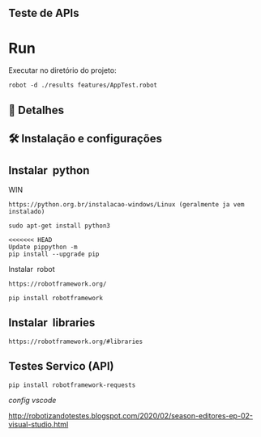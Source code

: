 
## Teste de APIs
  
# Run
Executar no diretório do projeto:

````
robot -d ./results features/AppTest.robot
````

## 📁 Detalhes 
 
## 🛠️ Instalação e configurações

## Instalar  python
WIN 
````
https://python.org.br/instalacao-windows/Linux (geralmente ja vem instalado)
 
sudo apt-get install python3

<<<<<<< HEAD
Update pippython -m 
pip install --upgrade pip
````
Instalar  robot
````
https://robotframework.org/
 
pip install robotframework
````
## Instalar  libraries
````
https://robotframework.org/#libraries
````


## Testes Servico (API)
```
pip install robotframework-requests
````

*config vscode*

http://robotizandotestes.blogspot.com/2020/02/season-editores-ep-02-visual-studio.html
 
